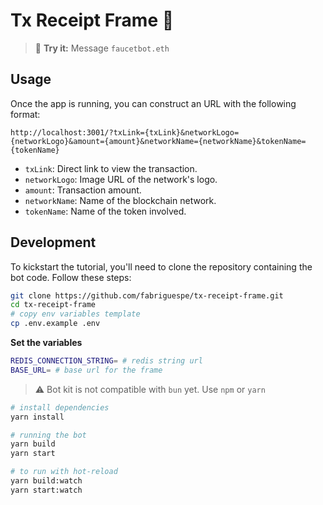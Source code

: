 # Tx Receipt Frame 🧾

> 💬 **Try it:** Message `faucetbot.eth`

## Usage

Once the app is running, you can construct an URL with the following format:

```
http://localhost:3001/?txLink={txLink}&networkLogo={networkLogo}&amount={amount}&networkName={networkName}&tokenName={tokenName}
```

- `txLink`: Direct link to view the transaction.
- `networkLogo`: Image URL of the network's logo.
- `amount`: Transaction amount.
- `networkName`: Name of the blockchain network.
- `tokenName`: Name of the token involved.

## Development

To kickstart the tutorial, you'll need to clone the repository containing the bot code. Follow these steps:

```bash
git clone https://github.com/fabriguespe/tx-receipt-frame.git
cd tx-receipt-frame
# copy env variables template
cp .env.example .env
```

**Set the variables**

```bash
REDIS_CONNECTION_STRING= # redis string url
BASE_URL= # base url for the frame
```

> ⚠️ Bot kit is not compatible with `bun` yet. Use `npm` or `yarn`

```bash
# install dependencies
yarn install

# running the bot
yarn build
yarn start

# to run with hot-reload
yarn build:watch
yarn start:watch
```
